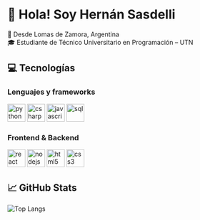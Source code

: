 # 👋 Hola! Soy Hernán Sasdelli

📍 Desde Lomas de Zamora, Argentina  
🎓 Estudiante de Técnico Universitario en Programación – UTN  

## 💻 Tecnologías

### Lenguajes y frameworks

<p align="left">
  <img src="https://cdn.jsdelivr.net/gh/devicons/devicon/icons/python/python-original.svg" alt="python" width="40"/>
  <img src="https://cdn.jsdelivr.net/gh/devicons/devicon/icons/csharp/csharp-original.svg" alt="csharp" width="40"/>
  <img src="https://cdn.jsdelivr.net/gh/devicons/devicon/icons/javascript/javascript-original.svg" alt="javascript" width="40"/>
  <img src="https://cdn.jsdelivr.net/gh/devicons/devicon/icons/mysql/mysql-original.svg" alt="sql" width="40"/>
</p>

### Frontend & Backend

<p align="left">
  <img src="https://cdn.jsdelivr.net/gh/devicons/devicon/icons/react/react-original.svg" alt="react" width="40"/>
  <img src="https://cdn.jsdelivr.net/gh/devicons/devicon/icons/nodejs/nodejs-original.svg" alt="nodejs" width="40"/>
  <img src="https://cdn.jsdelivr.net/gh/devicons/devicon/icons/html5/html5-original.svg" alt="html5" width="40"/>
  <img src="https://cdn.jsdelivr.net/gh/devicons/devicon/icons/css3/css3-original.svg" alt="css3" width="40"/>
</p>


## 📈 GitHub Stats

![Top Langs](https://github-readme-stats.vercel.app/api/top-langs/?username=HernanSasdelli&layout=compact&theme=dark)


